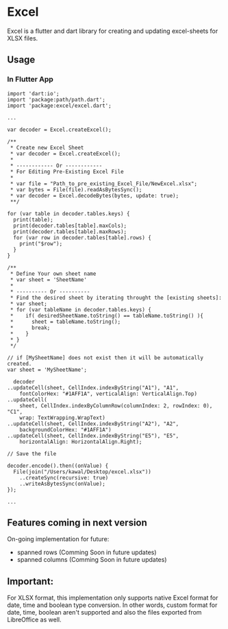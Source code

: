 # Excel

Excel is a flutter and dart library for creating and updating excel-sheets for XLSX files.

## Usage

### In Flutter App

    import 'dart:io';
    import 'package:path/path.dart';
    import 'package:excel/excel.dart';

    ...
    
    var decoder = Excel.createExcel();

    /**
     * Create new Excel Sheet
     * var decoder = Excel.createExcel();
     *  
     * ------------ Or ------------
     * For Editing Pre-Existing Excel File
     * 
     * var file = "Path_to_pre_existing_Excel_File/NewExcel.xlsx";
     * var bytes = File(file).readAsBytesSync();
     * var decoder = Excel.decodeBytes(bytes, update: true);
     **/
     
    for (var table in decoder.tables.keys) {
      print(table);
      print(decoder.tables[table].maxCols);
      print(decoder.tables[table].maxRows);
      for (var row in decoder.tables[table].rows) {
        print("$row");
      }
    }

    /**
     * Define Your own sheet name
     * var sheet = 'SheetName'
     * 
     * ---------- Or ----------
     * Find the desired sheet by iterating throught the [existing sheets]:
     * var sheet;
     * for (var tableName in decoder.tables.keys) {
     *    if( desiredSheetName.toString() == tableName.toString() ){
     *      sheet = tableName.toString();
     *      break;
     *    }
     * }
     */

    // if [MySheetName] does not exist then it will be automatically created.
    var sheet = 'MySheetName';

      decoder
    ..updateCell(sheet, CellIndex.indexByString("A1"), "A1",
        fontColorHex: "#1AFF1A", verticalAlign: VerticalAlign.Top)
    ..updateCell(
        sheet, CellIndex.indexByColumnRow(columnIndex: 2, rowIndex: 0), "C1",
        wrap: TextWrapping.WrapText)
    ..updateCell(sheet, CellIndex.indexByString("A2"), "A2",
        backgroundColorHex: "#1AFF1A")
    ..updateCell(sheet, CellIndex.indexByString("E5"), "E5",
        horizontalAlign: HorizontalAlign.Right);
    
    // Save the file

    decoder.encode().then((onValue) {
      File(join("/Users/kawal/Desktop/excel.xlsx"))
        ..createSync(recursive: true)
        ..writeAsBytesSync(onValue);
    });
    
    ...

## Features coming in next version
On-going implementation for future:
- spanned rows (Comming Soon in future updates)
- spanned columns (Comming Soon in future updates)

## Important:
For XLSX format, this implementation only supports native Excel format for date, time and boolean type conversion.
In other words, custom format for date, time, boolean aren't supported and also the files exported from LibreOffice as well.